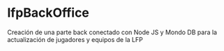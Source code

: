 # lfpBackOffice
Creación de una parte back conectado con Node JS y Mondo DB para la actualización de jugadores y equipos de la LFP
